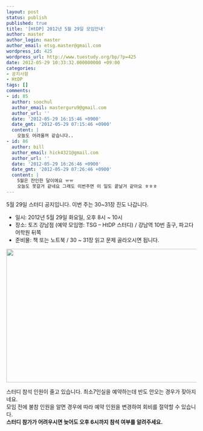 ```yaml
---
layout: post
status: publish
published: true
title: '[HtDP] 2012년 5월 29일 모임안내'
author: master
author_login: master
author_email: etsg.master@gmail.com
wordpress_id: 425
wordpress_url: http://www.tuestudy.org/bp/?p=425
date: 2012-05-29 10:33:32.000000000 +09:00
categories:
- 공지사항
- HtDP
tags: []
comments:
- id: 85
  author: soochul
  author_email: masterguru9@gmail.com
  author_url: ''
  date: '2012-05-29 16:15:46 +0900'
  date_gmt: '2012-05-29 07:15:46 +0900'
  content: |
    오늘도 어려울꺼 같습니다..
- id: 86
  author: bill
  author_email: hick4321@gmail.com
  author_url: ''
  date: '2012-05-29 16:26:46 +0900'
  date_gmt: '2012-05-29 07:26:46 +0900'
  content: |
    5월은 잔인한 달이에요 ㅠㅠ
    오늘도 못갈거 같네요 그래도 이번주면 이 일도 끝날거 같아요 ㅎㅎㅎ
---
```

<p>5월 29일 스터디 공지입니다. 이번 주는 30~31장 진도 나갑니다.</p>

<ul>
<li>일시: 2012년 5월 29일 화요일, 오후 8시 ~ 10시</li>
<li>장소: 토즈 강남점 (예약 모임명: TSG – HtDP 스터디) / 강남역 10번 출구, 파고다 어학원 뒤쪽</li>
<li>준비물: 책 또는 노트북 / 30 ~ 31장 읽고 문제 골라오시면 됩니다.</li>
</ul>

<p><a href="http://www.tuestudy.org/bp/wp-content/uploads/2012/02/toz_kangnam.png"><img src="http://www.tuestudy.org/bp/wp-content/uploads/2012/02/toz_kangnam.png" alt="" title="토즈 강남점" width="715" height="353" class="alignnone size-full wp-image-79" /></a></p>

<p>스터디 참석 인원이 줄고 있습니다. 최소7인실을 예약하는데 반도 안오는 경우가 잦아지네요.<br />
모임 전에 불참 인원을 알면 경우에 따라 예약 인원을 변경하여 회비를 절약할 수 있습니다.<br />
<strong>스터디 참가가 어려우시면 늦어도 오후 6시까지 참석 여부를 알려주세요.</strong></p>
